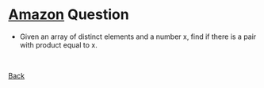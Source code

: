 # [Amazon](https://github.com/twowaits/SDE-Interview-Questions/tree/master/Amazon) Question
- Given an array of distinct elements and a number x, find if there is a pair with product equal to x.

<br />

[Back](https://github.com/ZiarayZ/Coding-Challenges)